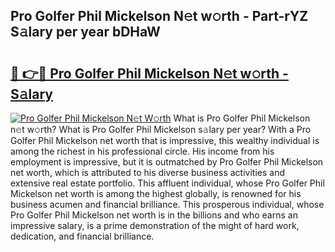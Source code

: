 ## Pro Golfer Phil Mickelson N𝚎t w𝚘rth - Part-rYZ S𝚊lary per year bDHaW

# <h2><a href="http://gc1xoif.nevu.top/?p=Pro+Golfer+Phil+Mickelson">🔗 👉🔴 Pro Golfer Phil Mickelson N𝚎t w𝚘rth - S𝚊lary</a></h2>

[![Pro Golfer Phil Mickelson N𝚎t W𝚘rth](https://i.imgur.com/Oavwk0R.jpeg)](http://gc1xoif.nevu.top/?p=Pro+Golfer+Phil+Mickelson)
What is Pro Golfer Phil Mickelson n𝚎t w𝚘rth? What is Pro Golfer Phil Mickelson s𝚊lary per year?
With a Pro Golfer Phil Mickelson net worth that is impressive, this wealthy individual is among the richest in his professional circle. His income from his employment is impressive, but it is outmatched by Pro Golfer Phil Mickelson net worth, which is attributed to his diverse business activities and extensive real estate portfolio. This affluent individual, whose Pro Golfer Phil Mickelson net worth is among the highest globally, is renowned for his business acumen and financial brilliance. This prosperous individual, whose Pro Golfer Phil Mickelson net worth is in the billions and who earns an impressive salary, is a prime demonstration of the might of hard work, dedication, and financial brilliance.
